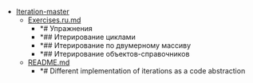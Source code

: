 - <a href = "E:\Node_projects\Node_Way\Education\Timur_Video_JS\ind_10\Iteration-master\cat.Iteration-master\dir.Iteration-master.md">Iteration-master</a>
    - <a href = "E:\Node_projects\Node_Way\Education\Timur_Video_JS\ind_10\Iteration-master\Exercises.ru.md">Exercises.ru.md</a>
        - *# Упражнения
        - *## Итерирование циклами
        - *## Итерирование по двумерному массиву
        - *## Итерирование объектов-справочников
    - <a href = "E:\Node_projects\Node_Way\Education\Timur_Video_JS\ind_10\Iteration-master\README.md">README.md</a>
        - *# Different implementation of iterations as a code abstraction
